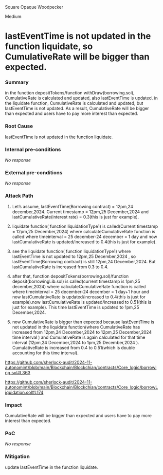 Square Opaque Woodpecker

Medium

# lastEventTime is not updated in the  function liquidate, so  CumulativeRate will be bigger than expected.

### Summary

in the function depositTokens/function withDraw(borrowing.sol), CumulativeRate is calculated and updated, also lastEventTime is updated.  in the liquidate function, CumulativeRate is calculated and updated, but lastEventTime is not updated. As a result, CumulativeRate will be bigger than expected and users have to pay more interest than expected.


### Root Cause

 lastEventTime is not updated in the  function liquidate.


### Internal pre-conditions

_No response_

### External pre-conditions

_No response_

### Attack Path

1. Let’s assume, lastEventTime(Borrowing contract) = 12pm,24 december,2024. Current timestamp = 12pm,25 December,2024 and  lastCumulativeRate(interest rate) = 0.3(this is just for example).

2. liquidate function( function liquidationType1) is called(Current timestamp = 12pm,25 December,2024) where  calculateCumulativeRate function is called where timeinterval = 25 december-24 december = 1 day and now lastCumulativeRate is updated/increased to 0.4(this is just for example).

3. see the liquidate function( function liquidationType1) where lastEventTime is not updated to 12pm,25 December,2024 , so lastEventTime(Borrowing contract) is still  12pm,24 December,2024. But lastCumulativeRate is increased from 0.3 to 0.4.

4. after that, function depositTokens(borrowing.sol)/function deposit(borrowingLib.sol) is called(current timestamp is 1pm,25 december,2024) where calculateCumulativeRate function is called where timeinterval = 25 december-24 december = 1 day+1 hour and now lastCumulativeRate is updated/increased to 0.4(this is just for example).now lastCumulativeRate is updated/increased to 0.51(this is just for example). This time  lastEventTime is updated to 1pm,25 December,2024.

5. now CumulativeRate is bigger than expected because lastEventTime is not updated in the liquidate function(where CumulativeRate has increased from 12pm,24 December,2024 to 12pm,25 December,2024 time interval ) and CumulativeRate is again calculated for that time interval (12pm,24 December,2024 to 1pm,25 December,2024 ). CumulativeRate is increased from 0.4 to 0.51(which is double accounting for this time interval).

https://github.com/sherlock-audit/2024-11-autonomint/blob/main/Blockchain/Blockchian/contracts/Core_logic/borrowing.sol#L363

https://github.com/sherlock-audit/2024-11-autonomint/blob/main/Blockchain/Blockchian/contracts/Core_logic/borrowLiquidation.sol#L174



### Impact

CumulativeRate will be bigger than expected and users have to pay more interest than expected.


### PoC

_No response_

### Mitigation

update  lastEventTime in the  function liquidate.